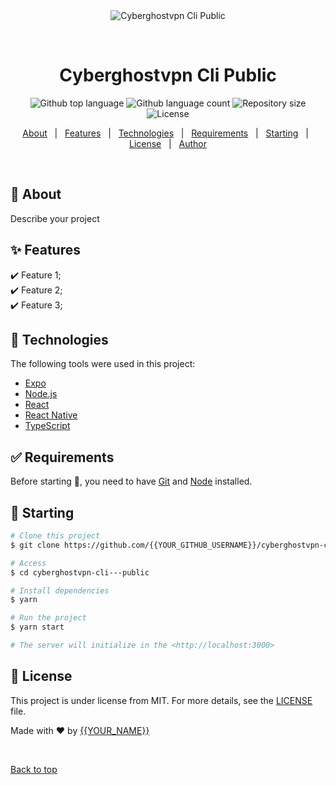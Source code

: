 <div align="center" id="top"> 
  <img src="./.github/app.gif" alt="Cyberghostvpn Cli   Public" />

  &#xa0;

  <!-- <a href="https://cyberghostvpnclipublic.netlify.app">Demo</a> -->
</div>

<h1 align="center">Cyberghostvpn Cli   Public</h1>

<p align="center">
  <img alt="Github top language" src="https://img.shields.io/github/languages/top/{{YOUR_GITHUB_USERNAME}}/cyberghostvpn-cli---public?color=56BEB8">

  <img alt="Github language count" src="https://img.shields.io/github/languages/count/{{YOUR_GITHUB_USERNAME}}/cyberghostvpn-cli---public?color=56BEB8">

  <img alt="Repository size" src="https://img.shields.io/github/repo-size/{{YOUR_GITHUB_USERNAME}}/cyberghostvpn-cli---public?color=56BEB8">

  <img alt="License" src="https://img.shields.io/github/license/{{YOUR_GITHUB_USERNAME}}/cyberghostvpn-cli---public?color=56BEB8">

  <!-- <img alt="Github issues" src="https://img.shields.io/github/issues/{{YOUR_GITHUB_USERNAME}}/cyberghostvpn-cli---public?color=56BEB8" /> -->

  <!-- <img alt="Github forks" src="https://img.shields.io/github/forks/{{YOUR_GITHUB_USERNAME}}/cyberghostvpn-cli---public?color=56BEB8" /> -->

  <!-- <img alt="Github stars" src="https://img.shields.io/github/stars/{{YOUR_GITHUB_USERNAME}}/cyberghostvpn-cli---public?color=56BEB8" /> -->
</p>

<!-- Status -->

<!-- <h4 align="center"> 
	🚧  Cyberghostvpn Cli   Public 🚀 Under construction...  🚧
</h4> 

<hr> -->

<p align="center">
  <a href="#dart-about">About</a> &#xa0; | &#xa0; 
  <a href="#sparkles-features">Features</a> &#xa0; | &#xa0;
  <a href="#rocket-technologies">Technologies</a> &#xa0; | &#xa0;
  <a href="#white_check_mark-requirements">Requirements</a> &#xa0; | &#xa0;
  <a href="#checkered_flag-starting">Starting</a> &#xa0; | &#xa0;
  <a href="#memo-license">License</a> &#xa0; | &#xa0;
  <a href="https://github.com/{{YOUR_GITHUB_USERNAME}}" target="_blank">Author</a>
</p>

<br>

## :dart: About ##

Describe your project

## :sparkles: Features ##

:heavy_check_mark: Feature 1;\
:heavy_check_mark: Feature 2;\
:heavy_check_mark: Feature 3;

## :rocket: Technologies ##

The following tools were used in this project:

- [Expo](https://expo.io/)
- [Node.js](https://nodejs.org/en/)
- [React](https://pt-br.reactjs.org/)
- [React Native](https://reactnative.dev/)
- [TypeScript](https://www.typescriptlang.org/)

## :white_check_mark: Requirements ##

Before starting :checkered_flag:, you need to have [Git](https://git-scm.com) and [Node](https://nodejs.org/en/) installed.

## :checkered_flag: Starting ##

```bash
# Clone this project
$ git clone https://github.com/{{YOUR_GITHUB_USERNAME}}/cyberghostvpn-cli---public

# Access
$ cd cyberghostvpn-cli---public

# Install dependencies
$ yarn

# Run the project
$ yarn start

# The server will initialize in the <http://localhost:3000>
```

## :memo: License ##

This project is under license from MIT. For more details, see the [LICENSE](LICENSE.md) file.


Made with :heart: by <a href="https://github.com/{{YOUR_GITHUB_USERNAME}}" target="_blank">{{YOUR_NAME}}</a>

&#xa0;

<a href="#top">Back to top</a>
